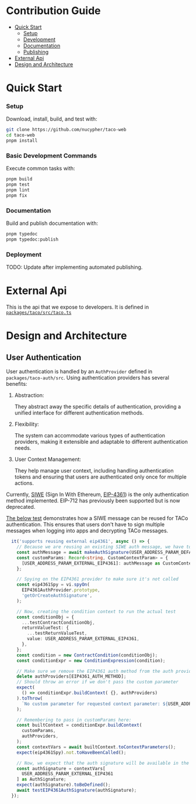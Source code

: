 # Contribution Guide

- [Quick Start](#quick-start)
  - [Setup](#setup)
  - [Development](#development)
  - [Documentation](#documentation)
  - [Publishing](#publishing)
- [External Api](#external-api)
- [Design and Architecture](#design-and-architecture)
# Quick Start

### Setup
Download, install, build, and test with:

```bash
git clone https://github.com/nucypher/taco-web
cd taco-web
pnpm install
```

### Basic Development Commands

Execute common tasks with:

```bash
pnpm build
pnpm test
pnpm lint
pnpm fix
```

### Documentation

Build and publish documentation with:

```bash
pnpm typedoc
pnpm typedoc:publish
```

### Deployment

TODO: Update after implementing automated publishing.

# External Api
This is the api that we expose to developers.
It is defined in [`packages/taco/src/taco.ts`](https://github.com/nucypher/taco-web/blob/main/packages/taco/src/taco.ts)

# Design and Architecture

## User Authentication
User authentication is handled by an `AuthProvider` defined in `packages/taco-auth/src`.
Using authentication providers has several benefits:
1. Abstraction:

    They abstract away the specific details of authentication, providing a unified interface for different authentication methods.

2. Flexibility:

    The system can accommodate various types of authentication providers, making it extensible and adaptable to different authentication needs.

3. User Context Management:

    They help manage user context, including handling authentication tokens and ensuring that users are authenticated only once for multiple actions.

Currently, [SIWE](https://docs.login.xyz/) (Sign In With Ethereum, [EIP-4361](https://eips.ethereum.org/EIPS/eip-4361)) is the only authentication method implemented.
EIP-712 has previously been supported but is now deprecated.

[The below test](https://github.com/nucypher/taco-web/blob/b689493a37bec0b168f80f43347818095c3dd5ce/packages/taco/test/conditions/context.test.ts#L382C1-L429C6) demonstrates how a SIWE message can be reused for TACo authentication.
This ensures that users don't have to sign multiple messages when logging into apps and decrypting TACo messages.

```typescript
  it('supports reusing external eip4361', async () => {
    // Because we are reusing an existing SIWE auth message, we have to pass it as a custom parameter
    const authMessage = await makeAuthSignature(USER_ADDRESS_PARAM_DEFAULT);
    const customParams: Record<string, CustomContextParam> = {
      [USER_ADDRESS_PARAM_EXTERNAL_EIP4361]: authMessage as CustomContextParam,
    };

    // Spying on the EIP4361 provider to make sure it's not called
    const eip4361Spy = vi.spyOn(
      EIP4361AuthProvider.prototype,
      'getOrCreateAuthSignature',
    );

    // Now, creating the condition context to run the actual test
    const conditionObj = {
      ...testContractConditionObj,
      returnValueTest: {
        ...testReturnValueTest,
        value: USER_ADDRESS_PARAM_EXTERNAL_EIP4361,
      },
    };
    const condition = new ContractCondition(conditionObj);
    const conditionExpr = new ConditionExpression(condition);

    // Make sure we remove the EIP4361 auth method from the auth providers first
    delete authProviders[EIP4361_AUTH_METHOD];
    // Should throw an error if we don't pass the custom parameter
    expect(
      () => conditionExpr.buildContext( {}, authProviders)
    ).toThrow(
      `No custom parameter for requested context parameter: ${USER_ADDRESS_PARAM_EXTERNAL_EIP4361}`,
    );

    // Remembering to pass in customParams here:
    const builtContext = conditionExpr.buildContext(
      customParams,
      authProviders,
    );
    const contextVars = await builtContext.toContextParameters();
    expect(eip4361Spy).not.toHaveBeenCalled();

    // Now, we expect that the auth signature will be available in the context variables
    const authSignature = contextVars[
      USER_ADDRESS_PARAM_EXTERNAL_EIP4361
    ] as AuthSignature;
    expect(authSignature).toBeDefined();
    await testEIP4361AuthSignature(authSignature);
  });
```